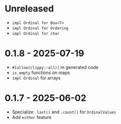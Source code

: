 # Unreleased

- `impl Ordinal for Box<T>`
- `impl Ordinal for Ordering`
- `impl Ordinal for char`

# 0.1.8 - 2025-07-19

- `#[allow(clippy::all)]` in generated code
- `is_empty` functions on maps
- `impl Ordinal` for arrays

# 0.1.7 - 2025-06-02

- Specialize `.last()` and `.count()` for `OrdinalValues`
- Add `either` feature

